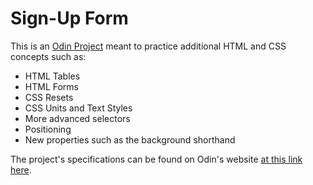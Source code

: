 # Sign-Up Form

This is an [Odin Project][1] meant to practice additional HTML and CSS concepts such as:
  - HTML Tables
  - HTML Forms
  - CSS Resets
  - CSS Units and Text Styles
  - More advanced selectors
  - Positioning
  - New properties such as the background shorthand

The project's specifications can be found on Odin's website [at this link here][2].

[1]: https://www.theodinproject.com
[2]: https://www.theodinproject.com/lessons/node-path-intermediate-html-and-css-sign-up-form